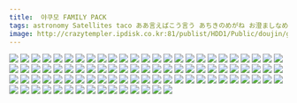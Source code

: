 ```yaml
---
title:  야쿠모 FAMILY PACK
tags: astronomy Satellites taco ああ言えばこう言う あちきのめがね お澄ましなめこ はんなま ぽんじゆうす？ ウモ屋 チョボっとLOVE ユウズィ 友毒屋 店ジマイ 悠久機関車 羊箱 艾 負け組クラブ 魚ウサ王国 장르:개그 장르:일상 캐릭터:란 캐릭터:유카리 캐릭터:첸 캐릭터:첸 합동인지
image: http://crazytempler.ipdisk.co.kr:81/publist/HDD1/Public/doujin/ghap/5960/001.jpg
---
```

<img src="http://crazytempler.ipdisk.co.kr:81/publist/HDD1/Public/doujin/ghap/5960/001.jpg">
<img src="http://crazytempler.ipdisk.co.kr:81/publist/HDD1/Public/doujin/ghap/5960/002.jpg">
<img src="http://crazytempler.ipdisk.co.kr:81/publist/HDD1/Public/doujin/ghap/5960/003.jpg">
<img src="http://crazytempler.ipdisk.co.kr:81/publist/HDD1/Public/doujin/ghap/5960/004.jpg">
<img src="http://crazytempler.ipdisk.co.kr:81/publist/HDD1/Public/doujin/ghap/5960/005.jpg">
<img src="http://crazytempler.ipdisk.co.kr:81/publist/HDD1/Public/doujin/ghap/5960/006.jpg">
<img src="http://crazytempler.ipdisk.co.kr:81/publist/HDD1/Public/doujin/ghap/5960/007.jpg">
<img src="http://crazytempler.ipdisk.co.kr:81/publist/HDD1/Public/doujin/ghap/5960/008.jpg">
<img src="http://crazytempler.ipdisk.co.kr:81/publist/HDD1/Public/doujin/ghap/5960/009.jpg">
<img src="http://crazytempler.ipdisk.co.kr:81/publist/HDD1/Public/doujin/ghap/5960/010.jpg">
<img src="http://crazytempler.ipdisk.co.kr:81/publist/HDD1/Public/doujin/ghap/5960/011.jpg">
<img src="http://crazytempler.ipdisk.co.kr:81/publist/HDD1/Public/doujin/ghap/5960/012.jpg">
<img src="http://crazytempler.ipdisk.co.kr:81/publist/HDD1/Public/doujin/ghap/5960/013.jpg">
<img src="http://crazytempler.ipdisk.co.kr:81/publist/HDD1/Public/doujin/ghap/5960/014.jpg">
<img src="http://crazytempler.ipdisk.co.kr:81/publist/HDD1/Public/doujin/ghap/5960/015.jpg">
<img src="http://crazytempler.ipdisk.co.kr:81/publist/HDD1/Public/doujin/ghap/5960/016.jpg">
<img src="http://crazytempler.ipdisk.co.kr:81/publist/HDD1/Public/doujin/ghap/5960/017.jpg">
<img src="http://crazytempler.ipdisk.co.kr:81/publist/HDD1/Public/doujin/ghap/5960/018.jpg">
<img src="http://crazytempler.ipdisk.co.kr:81/publist/HDD1/Public/doujin/ghap/5960/019.jpg">
<img src="http://crazytempler.ipdisk.co.kr:81/publist/HDD1/Public/doujin/ghap/5960/020.jpg">
<img src="http://crazytempler.ipdisk.co.kr:81/publist/HDD1/Public/doujin/ghap/5960/021.jpg">
<img src="http://crazytempler.ipdisk.co.kr:81/publist/HDD1/Public/doujin/ghap/5960/022.jpg">
<img src="http://crazytempler.ipdisk.co.kr:81/publist/HDD1/Public/doujin/ghap/5960/023.jpg">
<img src="http://crazytempler.ipdisk.co.kr:81/publist/HDD1/Public/doujin/ghap/5960/024.jpg">
<img src="http://crazytempler.ipdisk.co.kr:81/publist/HDD1/Public/doujin/ghap/5960/025.jpg">
<img src="http://crazytempler.ipdisk.co.kr:81/publist/HDD1/Public/doujin/ghap/5960/026.jpg">
<img src="http://crazytempler.ipdisk.co.kr:81/publist/HDD1/Public/doujin/ghap/5960/027.jpg">
<img src="http://crazytempler.ipdisk.co.kr:81/publist/HDD1/Public/doujin/ghap/5960/028.jpg">
<img src="http://crazytempler.ipdisk.co.kr:81/publist/HDD1/Public/doujin/ghap/5960/029.jpg">
<img src="http://crazytempler.ipdisk.co.kr:81/publist/HDD1/Public/doujin/ghap/5960/030.jpg">
<img src="http://crazytempler.ipdisk.co.kr:81/publist/HDD1/Public/doujin/ghap/5960/031.jpg">
<img src="http://crazytempler.ipdisk.co.kr:81/publist/HDD1/Public/doujin/ghap/5960/032.jpg">
<img src="http://crazytempler.ipdisk.co.kr:81/publist/HDD1/Public/doujin/ghap/5960/033.jpg">
<img src="http://crazytempler.ipdisk.co.kr:81/publist/HDD1/Public/doujin/ghap/5960/034.jpg">
<img src="http://crazytempler.ipdisk.co.kr:81/publist/HDD1/Public/doujin/ghap/5960/035.jpg">
<img src="http://crazytempler.ipdisk.co.kr:81/publist/HDD1/Public/doujin/ghap/5960/036.jpg">
<img src="http://crazytempler.ipdisk.co.kr:81/publist/HDD1/Public/doujin/ghap/5960/037.jpg">
<img src="http://crazytempler.ipdisk.co.kr:81/publist/HDD1/Public/doujin/ghap/5960/038.jpg">
<img src="http://crazytempler.ipdisk.co.kr:81/publist/HDD1/Public/doujin/ghap/5960/039.jpg">
<img src="http://crazytempler.ipdisk.co.kr:81/publist/HDD1/Public/doujin/ghap/5960/040.jpg">
<img src="http://crazytempler.ipdisk.co.kr:81/publist/HDD1/Public/doujin/ghap/5960/041.jpg">
<img src="http://crazytempler.ipdisk.co.kr:81/publist/HDD1/Public/doujin/ghap/5960/042.jpg">
<img src="http://crazytempler.ipdisk.co.kr:81/publist/HDD1/Public/doujin/ghap/5960/043.jpg">
<img src="http://crazytempler.ipdisk.co.kr:81/publist/HDD1/Public/doujin/ghap/5960/044.jpg">
<img src="http://crazytempler.ipdisk.co.kr:81/publist/HDD1/Public/doujin/ghap/5960/045.jpg">
<img src="http://crazytempler.ipdisk.co.kr:81/publist/HDD1/Public/doujin/ghap/5960/046.jpg">
<img src="http://crazytempler.ipdisk.co.kr:81/publist/HDD1/Public/doujin/ghap/5960/047.jpg">
<img src="http://crazytempler.ipdisk.co.kr:81/publist/HDD1/Public/doujin/ghap/5960/048.jpg">
<img src="http://crazytempler.ipdisk.co.kr:81/publist/HDD1/Public/doujin/ghap/5960/049.jpg">
<img src="http://crazytempler.ipdisk.co.kr:81/publist/HDD1/Public/doujin/ghap/5960/050.jpg">
<img src="http://crazytempler.ipdisk.co.kr:81/publist/HDD1/Public/doujin/ghap/5960/051.jpg">
<img src="http://crazytempler.ipdisk.co.kr:81/publist/HDD1/Public/doujin/ghap/5960/052.jpg">
<img src="http://crazytempler.ipdisk.co.kr:81/publist/HDD1/Public/doujin/ghap/5960/053.jpg">
<img src="http://crazytempler.ipdisk.co.kr:81/publist/HDD1/Public/doujin/ghap/5960/054.jpg">
<img src="http://crazytempler.ipdisk.co.kr:81/publist/HDD1/Public/doujin/ghap/5960/055.jpg">
<img src="http://crazytempler.ipdisk.co.kr:81/publist/HDD1/Public/doujin/ghap/5960/056.jpg">
<img src="http://crazytempler.ipdisk.co.kr:81/publist/HDD1/Public/doujin/ghap/5960/057.jpg">
<img src="http://crazytempler.ipdisk.co.kr:81/publist/HDD1/Public/doujin/ghap/5960/058.jpg">
<img src="http://crazytempler.ipdisk.co.kr:81/publist/HDD1/Public/doujin/ghap/5960/059.jpg">
<img src="http://crazytempler.ipdisk.co.kr:81/publist/HDD1/Public/doujin/ghap/5960/060.jpg">
<img src="http://crazytempler.ipdisk.co.kr:81/publist/HDD1/Public/doujin/ghap/5960/061.jpg">
<img src="http://crazytempler.ipdisk.co.kr:81/publist/HDD1/Public/doujin/ghap/5960/062.jpg">
<img src="http://crazytempler.ipdisk.co.kr:81/publist/HDD1/Public/doujin/ghap/5960/063.jpg">
<img src="http://crazytempler.ipdisk.co.kr:81/publist/HDD1/Public/doujin/ghap/5960/064.jpg">
<img src="http://crazytempler.ipdisk.co.kr:81/publist/HDD1/Public/doujin/ghap/5960/065.jpg">
<img src="http://crazytempler.ipdisk.co.kr:81/publist/HDD1/Public/doujin/ghap/5960/066.jpg">
<img src="http://crazytempler.ipdisk.co.kr:81/publist/HDD1/Public/doujin/ghap/5960/067.jpg">
<img src="http://crazytempler.ipdisk.co.kr:81/publist/HDD1/Public/doujin/ghap/5960/068.jpg">
<img src="http://crazytempler.ipdisk.co.kr:81/publist/HDD1/Public/doujin/ghap/5960/069.jpg">
<img src="http://crazytempler.ipdisk.co.kr:81/publist/HDD1/Public/doujin/ghap/5960/070.jpg">
<img src="http://crazytempler.ipdisk.co.kr:81/publist/HDD1/Public/doujin/ghap/5960/071.jpg">
<img src="http://crazytempler.ipdisk.co.kr:81/publist/HDD1/Public/doujin/ghap/5960/072.jpg">
<img src="http://crazytempler.ipdisk.co.kr:81/publist/HDD1/Public/doujin/ghap/5960/073.jpg">
<img src="http://crazytempler.ipdisk.co.kr:81/publist/HDD1/Public/doujin/ghap/5960/074.jpg">
<img src="http://crazytempler.ipdisk.co.kr:81/publist/HDD1/Public/doujin/ghap/5960/075.jpg">
<img src="http://crazytempler.ipdisk.co.kr:81/publist/HDD1/Public/doujin/ghap/5960/076.jpg">
<img src="http://crazytempler.ipdisk.co.kr:81/publist/HDD1/Public/doujin/ghap/5960/077.jpg">
<img src="http://crazytempler.ipdisk.co.kr:81/publist/HDD1/Public/doujin/ghap/5960/078.jpg">
<img src="http://crazytempler.ipdisk.co.kr:81/publist/HDD1/Public/doujin/ghap/5960/079.jpg">
<img src="http://crazytempler.ipdisk.co.kr:81/publist/HDD1/Public/doujin/ghap/5960/080.jpg">
<img src="http://crazytempler.ipdisk.co.kr:81/publist/HDD1/Public/doujin/ghap/5960/081.jpg">
<img src="http://crazytempler.ipdisk.co.kr:81/publist/HDD1/Public/doujin/ghap/5960/082.jpg">
<img src="http://crazytempler.ipdisk.co.kr:81/publist/HDD1/Public/doujin/ghap/5960/083.jpg">
<img src="http://crazytempler.ipdisk.co.kr:81/publist/HDD1/Public/doujin/ghap/5960/084.jpg">
<img src="http://crazytempler.ipdisk.co.kr:81/publist/HDD1/Public/doujin/ghap/5960/085.jpg">
<img src="http://crazytempler.ipdisk.co.kr:81/publist/HDD1/Public/doujin/ghap/5960/086.jpg">
<img src="http://crazytempler.ipdisk.co.kr:81/publist/HDD1/Public/doujin/ghap/5960/087.jpg">
<img src="http://crazytempler.ipdisk.co.kr:81/publist/HDD1/Public/doujin/ghap/5960/088.jpg">
<img src="http://crazytempler.ipdisk.co.kr:81/publist/HDD1/Public/doujin/ghap/5960/089.jpg">
<img src="http://crazytempler.ipdisk.co.kr:81/publist/HDD1/Public/doujin/ghap/5960/090.jpg">

